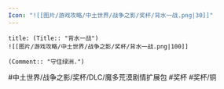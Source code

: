 ```yaml
---
Icon: "![[图片/游戏攻略/中土世界/战争之影/奖杯/背水一战.png|30]]"
---
```

```ad-common-bronze-trophy
title: (Title:: "背水一战")
![[图片/游戏攻略/中土世界/战争之影/奖杯/背水一战.png|100]]

(Comment:: "守住绿洲.")
```

#中土世界/战争之影/奖杯/DLC/魔多荒漠剧情扩展包 #奖杯 #奖杯/铜
